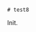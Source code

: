                                                                                            # test8

Init.
